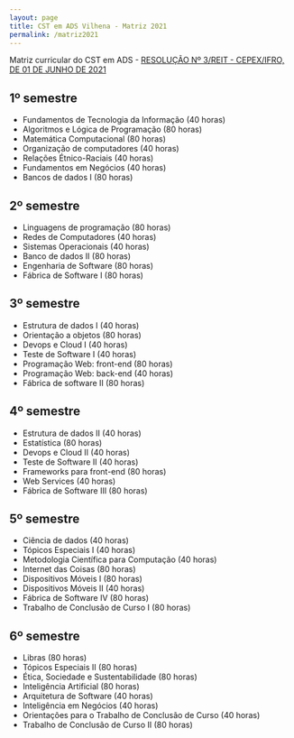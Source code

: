 ```yaml
---
layout: page
title: CST em ADS Vilhena - Matriz 2021
permalink: /matriz2021
---
```

Matriz curricular do CST em ADS - [RESOLUÇÃO Nº 3/REIT - CEPEX/IFRO, DE 01 DE JUNHO DE 2021](files/PPC_CST_ADS_2021.pdf)

## 1º semestre
* Fundamentos de Tecnologia da Informação (40 horas)
* Algoritmos e Lógica de Programação (80 horas)
* Matemática Computacional (80 horas)
* Organização de computadores (40 horas)
* Relações Étnico-Raciais (40 horas)
* Fundamentos em Negócios (40 horas)
* Bancos de dados I (80 horas)

## 2º semestre
* Linguagens de programação (80 horas)
* Redes de Computadores (40 horas)
* Sistemas Operacionais (40 horas)
* Banco de dados II (80 horas)
* Engenharia de Software (80 horas)
* Fábrica de Software I (80 horas)

## 3º semestre
* Estrutura de dados I (40 horas)
* Orientação a objetos (80 horas)
* Devops e Cloud I (40 horas)
* Teste de Software I (40 horas)
* Programação Web: front-end (80 horas)
* Programação Web: back-end (40 horas)
* Fábrica de software II (80 horas)

## 4º semestre
* Estrutura de dados II (40 horas)
* Estatística (80 horas)
* Devops e Cloud II (40 horas)
* Teste de Software II (40 horas)
* Frameworks para front-end (80 horas)
* Web Services (40 horas)
* Fábrica de Software III (80 horas)

## 5º semestre
* Ciência de dados (40 horas)
* Tópicos Especiais I (40 horas)
* Metodologia Científica para Computação (40 horas)
* Internet das Coisas (80 horas)
* Dispositivos Móveis I (80 horas)
* Dispositivos Móveis II (40 horas)
* Fábrica de Software IV (80 horas)
* Trabalho de Conclusão de Curso I (80 horas)

## 6º semestre
* Libras (80 horas)
* Tópicos Especiais II (80 horas)
* Ética, Sociedade e Sustentabilidade (80 horas)
* Inteligência Artificial (80 horas)
* Arquitetura de Software (40 horas)
* Inteligência em Negócios (40 horas)
* Orientações para o Trabalho de Conclusão de Curso (40 horas)
* Trabalho de Conclusão de Curso II (80 horas)
